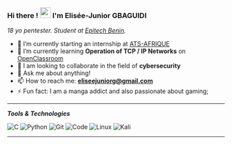 ### Hi there !  <img height="25" src=https://media.giphy.com/media/QWvra259h4LCvdJnxP/giphy.gif></img> I'm Elisée-Junior GBAGUIDI

*18 yo pentester. Student at [Epitech Benin](https://epitech.bj).*

- 🔭 I’m currently starting an internship at [ATS-AFRIQUE](https://www.ats-afrique.com/)
- 🌱 I’m currently learning **Operation of TCP / IP Networks** on [OpenClassroom](https://openclassrooms.com/fr/courses/857447-apprenez-le-fonctionnement-des-reseaux-tcp-ip)
- 👯 I am looking to collaborate in the field of **cybersecurity**
- 💬 Ask me about anything!
- 📫 How to reach me: **eliseejuniorg@gmail.com**
- ⚡ Fun fact: I am a manga addict and also passionate about gaming;

---
***Tools & Technologies***

![C](https://img.shields.io/badge/c-%2300599C.svg?style=for-the-badge&logo=c&logoColor=white) ![Python](https://img.shields.io/badge/python-%2314354C.svg?style=for-the-badge&logo=python&logoColor=white) ![Git](https://img.shields.io/badge/git-%23F05033.svg?style=for-the-badge&logo=git&logoColor=white) ![Code](https://img.shields.io/badge/VisualStudioCode-0078d7.svg?style=for-the-badge&logo=visual-studio-code&logoColor=white) ![Linux](https://img.shields.io/badge/Linux-FCC624?style=for-the-badge&logo=linux&logoColor=black) ![Kali](https://img.shields.io/badge/Kali_Linux-557C94?style=for-the-badge&logo=kali-linux&logoColor=white)

---
